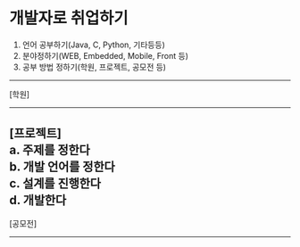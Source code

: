 # 개발자로 취업하기
1. 언어 공부하기(Java, C, Python, 기타등등)
2. 분야정하기(WEB, Embedded, Mobile, Front 등)
3. 공부 방법 정하기(학원, 프로젝트, 공모전 등)
------------------------------------------------------
[학원]




------------------------------------------------------
[프로젝트]\
a. 주제를 정한다\
b. 개발 언어를 정한다\
c. 설계를 진행한다\
d. 개발한다
-------------------------------------------------------
[공모전]




-------------------------------------------------------